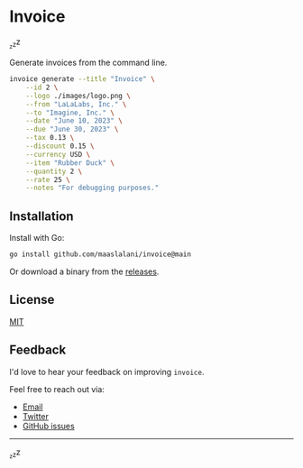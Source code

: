 # Invoice

<sub><sub>z</sub></sub><sub>z</sub>z

Generate invoices from the command line.

```bash
invoice generate --title "Invoice" \
    --id 2 \
    --logo ./images/logo.png \
    --from "LaLaLabs, Inc." \
    --to "Imagine, Inc." \
    --date "June 10, 2023" \
    --due "June 30, 2023" \
    --tax 0.13 \
    --discount 0.15 \
    --currency USD \
    --item "Rubber Duck" \
    --quantity 2 \
    --rate 25 \
    --notes "For debugging purposes."
```

## Installation

<!--

Use a package manager:

```bash
# macOS
brew install invoice

# Arch
yay -S invoice

# Nix
nix-env -iA nixpkgs.invoice
```

-->

Install with Go:

```sh
go install github.com/maaslalani/invoice@main
```

Or download a binary from the [releases](https://github.com/maaslalani/invoice/releases).


## License

[MIT](https://github.com/maaslalani/invoice/blob/master/LICENSE)

## Feedback

I'd love to hear your feedback on improving `invoice`.

Feel free to reach out via:
* [Email](mailto:maas@lalani.dev) 
* [Twitter](https://twitter.com/maaslalani)
* [GitHub issues](https://github.com/maaslalani/invoice/issues/new)

---

<sub><sub>z</sub></sub><sub>z</sub>z
